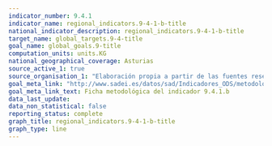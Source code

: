 ```yaml
---
indicator_number: 9.4.1
indicator_name: regional_indicators.9-4-1-b-title
national_indicator_description: regional_indicators.9-4-1-b-title
target_name: global_targets.9-4-title
goal_name: global_goals.9-title
computation_units: units.KG
national_geographical_coverage: Asturias
source_active_1: true
source_organisation_1: "Elaboración propia a partir de las fuentes reseñadas en la ficha metodológica."
goal_meta_link: "http://www.sadei.es/datos/sad/Indicadores_ODS/metodologia/9.4.1.b.pdf"
goal_meta_link_text: Ficha metodológica del indicador 9.4.1.b
data_last_update:  
data_non_statistical: false
reporting_status: complete
graph_title: regional_indicators.9-4-1-b-title
graph_type: line
---
```

